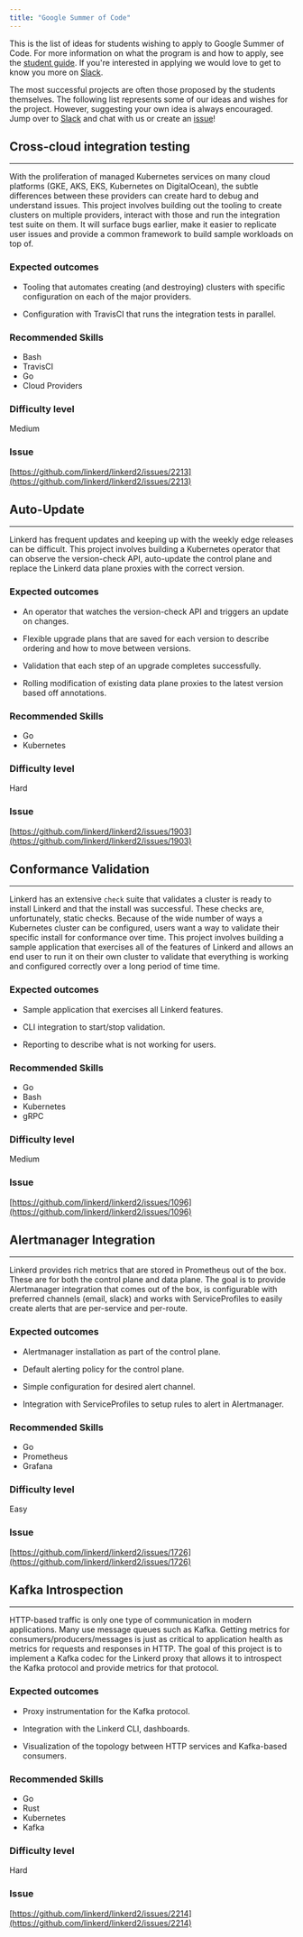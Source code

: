 ```yaml
---
title: "Google Summer of Code"
---
```


This is the list of ideas for students wishing to apply to Google Summer of
Code. For more information on what the program is and how to apply, see the
[student guide](https://google.github.io/gsocguides/student/). If you're
interested in applying we would love to get to know you more on
[Slack](https://slack.linkerd.io/).

The most successful projects are often those proposed by the students
themselves. The following list represents some of our ideas and wishes for the
project. However, suggesting your own idea is always encouraged. Jump over to
[Slack](hhttps://slack.linkerd.io/) and chat with us or create an
[issue](https://github.com/linkerd/linkerd2/issues)!


## Cross-cloud integration testing
---

With the proliferation of managed Kubernetes services on many cloud platforms
(GKE, AKS, EKS, Kubernetes on DigitalOcean), the subtle differences between
these providers can create hard to debug and understand issues. This project
involves building out the tooling to create clusters on multiple providers,
interact with those and run the integration test suite on them. It will surface
bugs earlier, make it easier to replicate user issues and provide a common
framework to build sample workloads on top of.

### Expected outcomes

* Tooling that automates creating (and destroying) clusters with specific
  configuration on each of the major providers.

* Configuration with TravisCI that runs the integration tests in parallel.

### Recommended Skills

* Bash
* TravisCI
* Go
* Cloud Providers

### Difficulty level

Medium

### Issue

[https://github.com/linkerd/linkerd2/issues/2213](https://github.com/linkerd/linkerd2/issues/2213)


## Auto-Update
---

Linkerd has frequent updates and keeping up with the weekly edge releases can
be difficult. This project involves building a Kubernetes operator that can
observe the version-check API, auto-update the control plane and replace the
Linkerd data plane proxies with the correct version.

### Expected outcomes

* An operator that watches the version-check API and triggers an update on
  changes.

* Flexible upgrade plans that are saved for each version to describe ordering
  and how to move between versions.

* Validation that each step of an upgrade completes successfully.

* Rolling modification of existing data plane proxies to the latest version
  based off annotations.

### Recommended Skills

* Go
* Kubernetes

### Difficulty level

Hard

### Issue

[https://github.com/linkerd/linkerd2/issues/1903](https://github.com/linkerd/linkerd2/issues/1903)


## Conformance Validation
---

Linkerd has an extensive `check` suite that validates a cluster is ready to
install Linkerd and that the install was successful. These checks are,
unfortunately, static checks. Because of the wide number of ways a Kubernetes
cluster can be configured, users want a way to validate their specific install
for conformance over time. This project involves building a sample application
that exercises all of the features of Linkerd and allows an end user to run it
on their own cluster to validate that everything is working and configured
correctly over a long period of time time.

### Expected outcomes

* Sample application that exercises all Linkerd features.

* CLI integration to start/stop validation.

* Reporting to describe what is not working for users.

### Recommended Skills

* Go
* Bash
* Kubernetes
* gRPC

### Difficulty level

Medium

### Issue

[https://github.com/linkerd/linkerd2/issues/1096](https://github.com/linkerd/linkerd2/issues/1096)


## Alertmanager Integration
---

Linkerd provides rich metrics that are stored in Prometheus out of the box.
These are for both the control plane and data plane. The goal is to provide
Alertmanager integration that comes out of the box, is configurable with
preferred channels (email, slack) and works with ServiceProfiles to easily
create alerts that are per-service and per-route.

### Expected outcomes

* Alertmanager installation as part of the control plane.

* Default alerting policy for the control plane.

* Simple configuration for desired alert channel.

* Integration with ServiceProfiles to setup rules to alert in Alertmanager.

### Recommended Skills

* Go
* Prometheus
* Grafana

### Difficulty level

Easy

### Issue

[https://github.com/linkerd/linkerd2/issues/1726](https://github.com/linkerd/linkerd2/issues/1726)


## Kafka Introspection
---

HTTP-based traffic is only one type of communication in modern applications.
Many use message queues such as Kafka. Getting metrics for
consumers/producers/messages is just as critical to application health as
metrics for requests and responses in HTTP. The goal of this project is to
implement a Kafka codec for the Linkerd proxy that allows it to introspect the
Kafka protocol and provide metrics for that protocol.

### Expected outcomes

* Proxy instrumentation for the Kafka protocol.

* Integration with the Linkerd CLI, dashboards.

* Visualization of the topology between HTTP services and Kafka-based consumers.

### Recommended Skills

* Go
* Rust
* Kubernetes
* Kafka

### Difficulty level

Hard

### Issue

[https://github.com/linkerd/linkerd2/issues/2214](https://github.com/linkerd/linkerd2/issues/2214)
